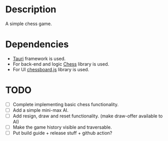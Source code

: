 # Description
A simple chess game.

# Dependencies
- [Tauri](https://tauri.app/) framework is used.
- For back-end and logic [Chess](https://docs.rs/chess) library is used.
- For UI [chessboard.js](https://www.chessboardjs.com) library is used.



# TODO
- [ ] Complete implementing basic chess functionality.
- [ ] Add a simple mini-max AI.
- [ ] Add resign, draw and reset functionality. (make draw-offer available to AI)
- [ ] Make the game history visible and traversable.
- [ ] Put build guide + release stuff + github action?

